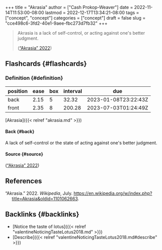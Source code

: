 +++
title = "Akrasia"
author = ["Cash Prokop-Weaver"]
date = 2022-11-14T11:53:00-08:00
lastmod = 2022-12-17T13:34:21-08:00
tags = ["concept", "concept"]
categories = ["concept"]
draft = false
slug = "cce498c6-3fd2-40e1-9aee-fbc273d7fb32"
+++

> Akrasia is a lack of self-control, or acting against one's better judgment.
>
> (<a href="#citeproc_bib_item_1">“Akrasia” 2022</a>)


## Flashcards {#flashcards}


### Definition {#definition}

| position | ease | box | interval | due                  |
|----------|------|-----|----------|----------------------|
| back     | 2.15 | 5   | 32.32    | 2023-01-08T23:22:43Z |
| front    | 2.35 | 8   | 200.28   | 2023-07-03T01:24:49Z |

[Akrasia]({{< relref "akrasia.md" >}})


#### Back {#back}

A lack of self-control or the state of acting against one's better judgment.


#### Source {#source}

(<a href="#citeproc_bib_item_1">“Akrasia” 2022</a>)

## References

<style>.csl-entry{text-indent: -1.5em; margin-left: 1.5em;}</style><div class="csl-bib-body">
  <div class="csl-entry"><a id="citeproc_bib_item_1"></a>“Akrasia.” 2022. <i>Wikipedia</i>, July. <a href="https://en.wikipedia.org/w/index.php?title=Akrasia&oldid=1101062663">https://en.wikipedia.org/w/index.php?title=Akrasia&#38;oldid=1101062663</a>.</div>
</div>


## Backlinks {#backlinks}

-   [Notice the taste of lotus]({{< relref "valentineNoticingTasteLotus2018.md" >}})
-   [Describe]({{< relref "valentineNoticingTasteLotus2018.md#describe" >}})

